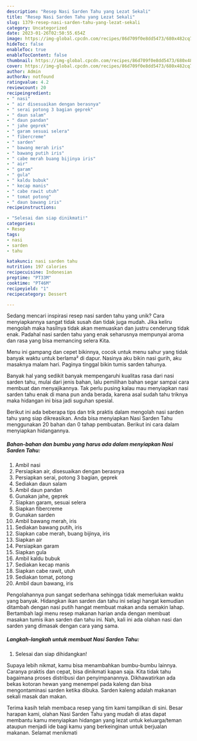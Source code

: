 ```yaml
---
description: "Resep Nasi Sarden Tahu yang Lezat Sekali"
title: "Resep Nasi Sarden Tahu yang Lezat Sekali"
slug: 1379-resep-nasi-sarden-tahu-yang-lezat-sekali
category: Uncategorized
date: 2023-01-26T02:50:55.654Z
image: https://img-global.cpcdn.com/recipes/86d709f0e8dd5473/680x482cq70/nasi-sarden-tahu-foto-resep-utama.jpg
hideToc: false
enableToc: true
enableTocContent: false
thumbnail: https://img-global.cpcdn.com/recipes/86d709f0e8dd5473/680x482cq70/nasi-sarden-tahu-foto-resep-utama.jpg
cover: https://img-global.cpcdn.com/recipes/86d709f0e8dd5473/680x482cq70/nasi-sarden-tahu-foto-resep-utama.jpg
author: Admin
authorAv: notfound
ratingvalue: 4.2
reviewcount: 20
recipeingredient:
- " nasi"
- " air disesuaikan dengan berasnya"
- " serai potong 3 bagian geprek"
- " daun salam"
- " daun pandan"
- " jahe geprek"
- " garam sesuai selera"
- " fibercreme"
- " sarden"
- " bawang merah iris"
- " bawang putih iris"
- " cabe merah buang bijinya iris"
- " air"
- " garam"
- " gula"
- " kaldu bubuk"
- " kecap manis"
- " cabe rawit utuh"
- " tomat potong"
- " daun bawang iris"
recipeinstructions:

- "Selesai dan siap dinikmati!"
categories:
- Resep
tags:
- nasi
- sarden
- tahu

katakunci: nasi sarden tahu 
nutrition: 197 calories
recipecuisine: Indonesian
preptime: "PT33M"
cooktime: "PT46M"
recipeyield: "1"
recipecategory: Dessert

---
```





Sedang mencari inspirasi resep nasi sarden tahu yang unik? Cara menyiapkannya sangat tidak susah dan tidak juga mudah. Jika keliru mengolah maka hasilnya tidak akan memuaskan dan justru cenderung tidak enak. Padahal nasi sarden tahu yang enak seharusnya mempunyai aroma dan rasa yang bisa memancing selera Kita.





Menu ini gampang dan cepet bikinnya, cocok untuk menu sahur yang tidak banyak waktu untuk berlama² di dapur. Nasinya aku bikin nasi gurih, aku masaknya malam hari. Paginya tinggal bikin tumis sarden tahunya.

Banyak hal yang sedikit banyak mempengaruhi kualitas rasa dari nasi sarden tahu, mulai dari jenis bahan, lalu pemilihan bahan segar sampai cara membuat dan menyajikannya. Tak perlu pusing kalau mau menyiapkan nasi sarden tahu enak di mana pun anda berada, karena asal sudah tahu triknya maka hidangan ini bisa jadi suguhan spesial.






Berikut ini ada beberapa tips dan trik praktis dalam mengolah nasi sarden tahu yang siap dikreasikan. Anda bisa menyiapkan Nasi Sarden Tahu menggunakan 20 bahan dan 0 tahap pembuatan. Berikut ini cara dalam menyiapkan hidangannya.

<!--inarticleads1-->

##### Bahan-bahan dan bumbu yang harus ada dalam menyiapkan Nasi Sarden Tahu:

1. Ambil  nasi
1. Persiapkan  air, disesuaikan dengan berasnya
1. Persiapkan  serai, potong 3 bagian, geprek
1. Sediakan  daun salam
1. Ambil  daun pandan
1. Gunakan  jahe, geprek
1. Siapkan  garam, sesuai selera
1. Siapkan  fibercreme
1. Gunakan  sarden
1. Ambil  bawang merah, iris
1. Sediakan  bawang putih, iris
1. Siapkan  cabe merah, buang bijinya, iris
1. Siapkan  air
1. Persiapkan  garam
1. Siapkan  gula
1. Ambil  kaldu bubuk
1. Sediakan  kecap manis
1. Siapkan  cabe rawit, utuh
1. Sediakan  tomat, potong
1. Ambil  daun bawang, iris


Pengolahannya pun sangat sederhana sehingga tidak memerlukan waktu yang banyak. Hidangkan ikan sarden dan tahu ini selagi hangat kemudian ditambah dengan nasi putih hangat membuat makan anda semakin lahap. Bertambah lagi menu resep makanan harian anda dengan membuat masakan tumis ikan sarden dan tahu ini. Nah, kali ini ada olahan nasi dan sarden yang dimasak dengan cara yang sama. 

<!--inarticleads2-->

##### Langkah-langkah untuk membuat Nasi Sarden Tahu:


1. Selesai dan siap dihidangkan!

Supaya lebih nikmat, kamu bisa menambahkan bumbu-bumbu lainnya. Caranya praktis dan cepat, bisa dinikmati kapan saja. Kita tidak tahu bagaimana proses distribusi dan penyimpanannya. Dikhawatirkan ada bekas kotoran hewan yang menempel pada kaleng dan bisa mengontaminasi sarden ketika dibuka. Sarden kaleng adalah makanan sekali masak dan makan. 

Terima kasih telah membaca resep yang tim kami tampilkan di sini. Besar harapan kami, olahan Nasi Sarden Tahu yang mudah di atas dapat membantu kamu menyiapkan hidangan yang lezat untuk keluarga/teman ataupun menjadi ide bagi kamu yang berkeinginan untuk berjualan makanan. Selamat menikmati
